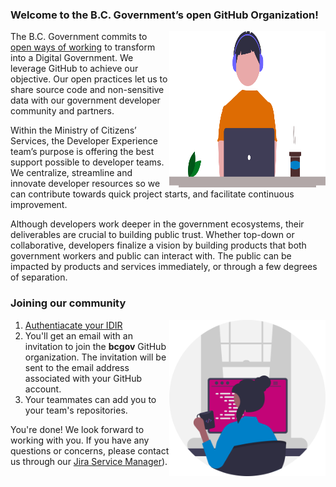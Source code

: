 ### Welcome to the B.C. Government’s open GitHub Organization!

<img align="right" width="250" height="250" src="images/Developer.png">

The B.C. Government commits to [open ways of working](https://digital.gov.bc.ca/policies-standards/dcop/open/) to transform into a Digital Government. We leverage GitHub to achieve our objective. Our open practices let us to share source code and non-sensitive data with our government developer community and partners.

Within the Ministry of Citizens’ Services, the Developer Experience team’s purpose is offering the best support possible to developer teams. We centralize, streamline and innovate developer resources so we can contribute towards quick project starts, and facilitate continuous improvement. 

Although developers work deeper in the government ecosystems, their deliverables are crucial to building public trust. Whether top-down or collaborative, developers finalize a vision by building products that both government workers and public can interact with. The public can be impacted by products and services immediately, or through a few degrees of separation.

### Joining our community 
<img align="right" width="250" height="250" src="images/Programmer.png">

1. [Authentiacate your IDIR](https://github.com/orgs/bcgov/sso)
2. You'll get an email with an invitation to join the **bcgov** GitHub organization. The invitation will be sent to the email address associated with your GitHub account.
3. Your teammates can add you to your team's repositories.

You're done! We look forward to working with you. If you have any questions or concerns, please contact us through our [Jira Service Manager](https://citz-do.atlassian.net/servicedesk/customer/portal/2)).



